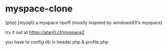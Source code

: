 # myspace-clone
[php] [mysqli] a myspace ripoff (mostly inspired by windows93's myspace)

try it out at https://atari0.cf/myspace2


you have to config db in header.php & profile.php
